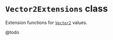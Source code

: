 # `Vector2Extensions` class

Extension functions for [`Vector2`](https://docs.unity3d.com/ScriptReference/Vector2.html) values.

@todo